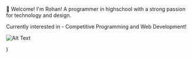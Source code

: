 🥳 Welcome! I'm Rohan! A programmer in highschool with a strong passion for technology and design.

Currently interested in - Competitive Programming and Web Development!

![Alt Text](https://tenor.com/brxVK.gif)

)








